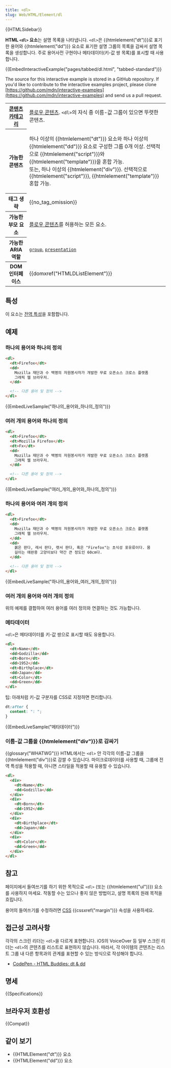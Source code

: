 ```yaml
---
title: <dl>
slug: Web/HTML/Element/dl
---
```


{{HTMLSidebar}}

**HTML `<dl>` 요소**는 설명 목록을 나타냅니다. `<dl>`은 {{htmlelement("dt")}}로 표기한 용어와 {{htmlelement("dd")}} 요소로 표기한 설명 그룹의 목록을 감싸서 설명 목록을 생성합니다. 주로 용어사전 구현이나 메타데이터(키-값 쌍 목록)를 표시할 때 사용합니다.

{{EmbedInteractiveExample("pages/tabbed/dl.html", "tabbed-standard")}}

The source for this interactive example is stored in a GitHub repository. If you'd like to contribute to the interactive examples project, please clone [https://github.com/mdn/interactive-examples](https://github.com/mdn/interactive-examples) and send us a pull request.

<table class="properties">
  <tbody>
    <tr>
      <th scope="row">
        <a
          href="/ko/docs/Web/Guide/HTML/%EC%BB%A8%ED%85%90%ED%8A%B8_%EC%B9%B4%ED%85%8C%EA%B3%A0%EB%A6%AC"
          >콘텐츠 카테고리</a
        >
      </th>
      <td>
        <a href="/ko/docs/Web/Guide/HTML/컨텐트_카테고리#플로우_콘텐츠"
          >플로우 콘텐츠</a
        >. <code>&#x3C;dl></code>의 자식 중 이름-값 그룹이 있으면 뚜렷한 콘텐츠.
      </td>
    </tr>
    <tr>
      <th scope="row">가능한 콘텐츠</th>
      <td>
        <p>
          하나 이상의 {{htmlelement("dt")}} 요소와 하나 이상의
          {{htmlelement("dd")}} 요소로 구성한 그룹 0개 이상. 선택적으로
          {{htmlelement("script")}}와
          {{htmlelement("template")}}을 혼합 가능.<br />또는, 하나
          이상의 {{htmlelement("div")}}. 선택적으로
          {{htmlelement("script")}}, {{htmlelement("template")}}
          혼합 가능.
        </p>
      </td>
    </tr>
    <tr>
      <th scope="row">태그 생략</th>
      <td>{{no_tag_omission}}</td>
    </tr>
    <tr>
      <th scope="row">가능한 부모 요소</th>
      <td>
        <a href="/ko/docs/Web/Guide/HTML/컨텐트_카테고리#플로우_콘텐츠"
          >플로우 콘텐츠</a
        >를 허용하는 모든 요소.
      </td>
    </tr>
    <tr>
      <th scope="row">가능한 ARIA 역할</th>
      <td>
        <a href='/ko/docs/Web/Accessibility/ARIA/Roles/group_role'><code>group</code></a>, <a href='/ko/docs/Web/Accessibility/ARIA/Roles/presentation_role'><code>presentation</code></a>
      </td>
    </tr>
    <tr>
      <th scope="row">DOM 인터페이스</th>
      <td>{{domxref("HTMLDListElement")}}</td>
    </tr>
  </tbody>
</table>

## 특성

이 요소는 [전역 특성](/ko/docs/Web/HTML/Global_attributes)을 포함합니다.

## 예제

### 하나의 용어와 하나의 정의

```html
<dl>
  <dt>Firefox</dt>
  <dd>
    Mozilla 재단과 수 백명의 자원봉사자가 개발한 무료 오픈소스 크로스 플랫폼
    그래픽 웹 브라우저.
  </dd>

  <!-- 다른 용어 및 정의 -->
</dl>
```

{{EmbedLiveSample("하나의_용어와_하나의_정의")}}

### 여러 개의 용어와 하나의 정의

```html
<dl>
  <dt>Firefox</dt>
  <dt>Mozilla Firefox</dt>
  <dt>Fx</dt>
  <dd>
    Mozilla 재단과 수 백명의 자원봉사자가 개발한 무료 오픈소스 크로스 플랫폼
    그래픽 웹 브라우저.
  </dd>

  <!-- 다른 용어 및 정의 -->
</dl>
```

{{EmbedLiveSample("여러_개의_용어와_하나의_정의")}}

### 하나의 용어와 여러 개의 정의

```html
<dl>
  <dt>Firefox</dt>
  <dd>
    Mozilla 재단과 수 백명의 자원봉사자가 개발한 무료 오픈소스 크로스 플랫폼
    그래픽 웹 브라우저.
  </dd>
  <dd>
    붉은 판다, 레서 판다, 랫서 판다, 혹은 "Firefox"는 초식성 포유류이다. 몸
    길이는 애완용 고양이보다 약간 큰 정도인 60cm다.
  </dd>

  <!-- 다른 용어 및 정의 -->
</dl>
```

{{EmbedLiveSample("하나의_용어와_여러_개의_정의")}}

### 여러 개의 용어와 여러 개의 정의

위의 예제를 결합하여 여러 용어를 여러 정의와 연결하는 것도 가능합니다.

### 메타데이터

`<dl>`은 메타데이터를 키-값 쌍으로 표시할 때도 유용합니다.

```html
<dl>
  <dt>Name</dt>
  <dd>Godzilla</dd>
  <dt>Born</dt>
  <dd>1952</dd>
  <dt>Birthplace</dt>
  <dd>Japan</dd>
  <dt>Color</dt>
  <dd>Green</dd>
</dl>
```

팁: 아래처럼 키-값 구분자를 CSS로 지정하면 편리합니다.

```css
dt:after {
  content: ": ";
}
```

{{EmbedLiveSample("메타데이터")}}

### 이름-값 그룹을 {{htmlelement("div")}}로 감싸기

{{glossary("WHATWG")}} HTML에서는 `<dl>` 안 각각의 이름-값 그룹을 {{htmlelement("div")}}로 감쌀 수 있습니다. 마이크로데이터를 사용할 때, 그룹에 전역 특성을 적용할 때, 아니면 스타일을 적용할 때 유용할 수 있습니다.

```html
<dl>
  <div>
    <dt>Name</dt>
    <dd>Godzilla</dd>
  </div>
  <div>
    <dt>Born</dt>
    <dd>1952</dd>
  </div>
  <div>
    <dt>Birthplace</dt>
    <dd>Japan</dd>
  </div>
  <div>
    <dt>Color</dt>
    <dd>Green</dd>
  </div>
</dl>
```

## 참고

페이지에서 들여쓰기를 하기 위한 목적으로 `<dl>` (또는 {{htmlelement("ul")}}) 요소를 사용하지 마세요. 작동할 수는 있으나 좋지 않은 방법이고, 설명 목록의 원래 목적을 흐립니다.

용어의 들여쓰기를 수정하려면 [CSS](/ko/docs/Web/CSS) {{cssxref("margin")}} 속성을 사용하세요.

## 접근성 고려사항

각각의 스크린 리더는 `<dl>`을 다르게 표현합니다. iOS의 VoiceOver 등 일부 스크린 리더는 `<dl>`의 콘텐츠를 리스트로 표현하지 않습니다. 따라서, 각 아이템의 콘텐츠는 리스트 그룹 내 다른 항목과의 관계를 표현할 수 있는 방식으로 작성해야 합니다.

- [CodePen - HTML Buddies: dt & dd](https://s.codepen.io/aardrian/debug/NzGaKP)

## 명세

{{Specifications}}

## 브라우저 호환성

{{Compat}}

## 같이 보기

- {{HTMLElement("dt")}} 요소
- {{HTMLElement("dd")}} 요소
